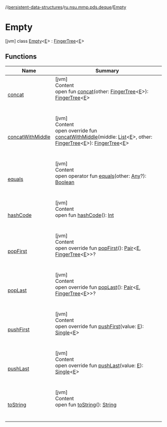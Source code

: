 //[persistent-data-structures](../../index.md)/[ru.nsu.mmp.pds.deque](../index.md)/[Empty](index.md)



# Empty  
 [jvm] class [Empty](index.md)<[E](index.md)> : [FingerTree](../-finger-tree/index.md)<[E](index.md)>    


## Functions  
  
|  Name|  Summary| 
|---|---|
| <a name="ru.nsu.mmp.pds.deque/FingerTree/concat/#ru.nsu.mmp.pds.deque.FingerTree[TypeParam(bounds=[kotlin.Any?])]/PointingToDeclaration/"></a>[concat](../-finger-tree/concat.md)| <a name="ru.nsu.mmp.pds.deque/FingerTree/concat/#ru.nsu.mmp.pds.deque.FingerTree[TypeParam(bounds=[kotlin.Any?])]/PointingToDeclaration/"></a>[jvm]  <br>Content  <br>open fun [concat](../-finger-tree/concat.md)(other: [FingerTree](../-finger-tree/index.md)<[E](index.md)>): [FingerTree](../-finger-tree/index.md)<[E](index.md)>  <br><br><br>
| <a name="ru.nsu.mmp.pds.deque/Empty/concatWithMiddle/#kotlin.collections.List[TypeParam(bounds=[kotlin.Any?])]#ru.nsu.mmp.pds.deque.FingerTree[TypeParam(bounds=[kotlin.Any?])]/PointingToDeclaration/"></a>[concatWithMiddle](concat-with-middle.md)| <a name="ru.nsu.mmp.pds.deque/Empty/concatWithMiddle/#kotlin.collections.List[TypeParam(bounds=[kotlin.Any?])]#ru.nsu.mmp.pds.deque.FingerTree[TypeParam(bounds=[kotlin.Any?])]/PointingToDeclaration/"></a>[jvm]  <br>Content  <br>open override fun [concatWithMiddle](concat-with-middle.md)(middle: [List](https://kotlinlang.org/api/latest/jvm/stdlib/kotlin.collections/-list/index.html)<[E](index.md)>, other: [FingerTree](../-finger-tree/index.md)<[E](index.md)>): [FingerTree](../-finger-tree/index.md)<[E](index.md)>  <br><br><br>
| <a name="kotlin/Any/equals/#kotlin.Any?/PointingToDeclaration/"></a>[equals](../../ru.nsu.mmp.pds.map/-persistent-map/index.md#%5Bkotlin%2FAny%2Fequals%2F%23kotlin.Any%3F%2FPointingToDeclaration%2F%5D%2FFunctions%2F-1222835552)| <a name="kotlin/Any/equals/#kotlin.Any?/PointingToDeclaration/"></a>[jvm]  <br>Content  <br>open operator fun [equals](../../ru.nsu.mmp.pds.map/-persistent-map/index.md#%5Bkotlin%2FAny%2Fequals%2F%23kotlin.Any%3F%2FPointingToDeclaration%2F%5D%2FFunctions%2F-1222835552)(other: [Any](https://kotlinlang.org/api/latest/jvm/stdlib/kotlin/-any/index.html)?): [Boolean](https://kotlinlang.org/api/latest/jvm/stdlib/kotlin/-boolean/index.html)  <br><br><br>
| <a name="kotlin/Any/hashCode/#/PointingToDeclaration/"></a>[hashCode](../../ru.nsu.mmp.pds.map/-persistent-map/index.md#%5Bkotlin%2FAny%2FhashCode%2F%23%2FPointingToDeclaration%2F%5D%2FFunctions%2F-1222835552)| <a name="kotlin/Any/hashCode/#/PointingToDeclaration/"></a>[jvm]  <br>Content  <br>open fun [hashCode](../../ru.nsu.mmp.pds.map/-persistent-map/index.md#%5Bkotlin%2FAny%2FhashCode%2F%23%2FPointingToDeclaration%2F%5D%2FFunctions%2F-1222835552)(): [Int](https://kotlinlang.org/api/latest/jvm/stdlib/kotlin/-int/index.html)  <br><br><br>
| <a name="ru.nsu.mmp.pds.deque/Empty/popFirst/#/PointingToDeclaration/"></a>[popFirst](pop-first.md)| <a name="ru.nsu.mmp.pds.deque/Empty/popFirst/#/PointingToDeclaration/"></a>[jvm]  <br>Content  <br>open override fun [popFirst](pop-first.md)(): [Pair](https://kotlinlang.org/api/latest/jvm/stdlib/kotlin/-pair/index.html)<[E](index.md), [FingerTree](../-finger-tree/index.md)<[E](index.md)>>?  <br><br><br>
| <a name="ru.nsu.mmp.pds.deque/Empty/popLast/#/PointingToDeclaration/"></a>[popLast](pop-last.md)| <a name="ru.nsu.mmp.pds.deque/Empty/popLast/#/PointingToDeclaration/"></a>[jvm]  <br>Content  <br>open override fun [popLast](pop-last.md)(): [Pair](https://kotlinlang.org/api/latest/jvm/stdlib/kotlin/-pair/index.html)<[E](index.md), [FingerTree](../-finger-tree/index.md)<[E](index.md)>>?  <br><br><br>
| <a name="ru.nsu.mmp.pds.deque/Empty/pushFirst/#TypeParam(bounds=[kotlin.Any?])/PointingToDeclaration/"></a>[pushFirst](push-first.md)| <a name="ru.nsu.mmp.pds.deque/Empty/pushFirst/#TypeParam(bounds=[kotlin.Any?])/PointingToDeclaration/"></a>[jvm]  <br>Content  <br>open override fun [pushFirst](push-first.md)(value: [E](index.md)): [Single](../-single/index.md)<[E](index.md)>  <br><br><br>
| <a name="ru.nsu.mmp.pds.deque/Empty/pushLast/#TypeParam(bounds=[kotlin.Any?])/PointingToDeclaration/"></a>[pushLast](push-last.md)| <a name="ru.nsu.mmp.pds.deque/Empty/pushLast/#TypeParam(bounds=[kotlin.Any?])/PointingToDeclaration/"></a>[jvm]  <br>Content  <br>open override fun [pushLast](push-last.md)(value: [E](index.md)): [Single](../-single/index.md)<[E](index.md)>  <br><br><br>
| <a name="kotlin/Any/toString/#/PointingToDeclaration/"></a>[toString](../../ru.nsu.mmp.pds.map/-persistent-map/index.md#%5Bkotlin%2FAny%2FtoString%2F%23%2FPointingToDeclaration%2F%5D%2FFunctions%2F-1222835552)| <a name="kotlin/Any/toString/#/PointingToDeclaration/"></a>[jvm]  <br>Content  <br>open fun [toString](../../ru.nsu.mmp.pds.map/-persistent-map/index.md#%5Bkotlin%2FAny%2FtoString%2F%23%2FPointingToDeclaration%2F%5D%2FFunctions%2F-1222835552)(): [String](https://kotlinlang.org/api/latest/jvm/stdlib/kotlin/-string/index.html)  <br><br><br>

